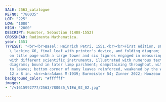 ```yaml
---
SALE: 2563_catalogue
REFNO: "780035"
LOT: "225"
LOW: "1000"
HIGH: "2000"
DESCRIPT: Munster, Sebastian (1488-1552)
CROSSHEAD: Rudimenta Mathematica.
year: 1551
TYPESET: "<br><br>Basel: Heinrich Petri, 1551.<br><br>First edition, small folio,
  \ lacking X6, final leaf with printer's device, and folding diagram; a large woodcut
  on title page with a large tower and six figures engaged in measuring various objects
  with different scientific instruments, illustrated with numerous text woodcuts and
  diagrams; bound in later limp parchment; dampstaining throughout, with some damage
  to leaves; bottom corner of many leaves reinforced, weakened by the water damage,
  12 x 8 in. <br><br>Adams M-1939; Burmeister 54; Zinner 2022; Houzeau-Lancaster 11364."
background_color: "#ffffff"
images:
- "/v1615992777/2563/780035_VIEW_02_02.jpg"

---
```

